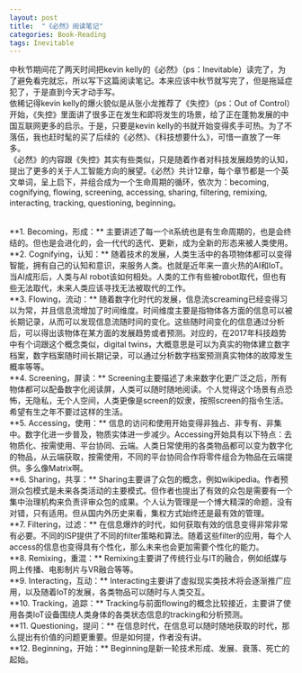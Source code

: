 ```yaml
---
layout: post
title:  "《必然》阅读笔记"
categories: Book-Reading
tags: Inevitable
---
```

中秋节期间花了两天时间把kevin kelly的《必然》（ps：Inevitable）读完了，为了避免看完就忘，所以写下这篇阅读笔记。本来应该中秋节就写完了，但是拖延症犯了，于是直到今天才动手写。
<br>
依稀记得kevin kelly的爆火貌似是从张小龙推荐了《失控》（ps：Out of Control）开始，《失控》里面讲了很多正在发生和即将发生的场景，给了正在蓬勃发展的中国互联网更多的启示。于是，只要是kevin kelly的书就开始变得炙手可热。为了不落伍，我也赶时髦的买了后续的《必然》、《科技想要什么》，可惜一直放了一年多。
<br>
《必然》的内容跟《失控》其实有些类似，只是随着作者对科技发展趋势的认知，提出了更多的关于人工智能方向的展望。《必然》共计12章，每个章节都是一个英文单词，呈上启下，并组合成为一个生命周期的循环，依次为：becoming,  cognifying, flowing, screening, accessing, sharing, filtering, remixing, interacting, tracking, questioning, beginning。
<!-- more -->
<br>
**1. Becoming，形成：**
主要讲述了每一个it系统也是有生命周期的，也是会终结的。但也是会进化的，会一代代的迭代、更新，成为全新的形态来被人类使用。
<br>
**2. Cognifying，认知：**
随着技术的发展，人类生活中的各项物体都可以变得智能，拥有自己的认知和意识，来服务人类。也就是近年来一直火热的AI和IoT。当AI成形后，人类与AI robot该如何相处。人类的工作有些被robot取代，但也有些无法取代，未来人类应该寻找无法被取代的工作。
<br>
**3. Flowing，流动：**
随着数字化时代的发展，信息流screaming已经变得习以为常，并且信息流增加了时间维度。时间维度主要是指物体各方面的信息可以被长期记录，从而可以发现信息流随时间的变化。这些随时间变化的信息通过分析后，可以得出该物体在某方面的发展趋势或者预测。对应的，在2017年科技趋势中有个词跟这个概念类似，digital twins，大概意思是可以为真实的物体建立数字档案，数字档案随时间长期记录，可以通过分析数字档案预测真实物体的故障发生概率等等。
<br>
**4. Screening，屏读：**
Screening主要描述了未来数字化更广泛之后，所有物体都可以配备数字化阅读屏，人类可以随时随地阅读。个人觉得这个场景有点恐怖，无隐私，无个人空间，人类更像是screen的奴隶，按照screen的指令生活。希望有生之年不要过这样的生活。
<br>
**5. Accessing，使用：**
信息的访问和使用开始变得非独占、非专有、非集中。数字化进一步普及，物质实体进一步减少。Accessing开始具有以下特点：去物质化、按需使用、平台协同、云端。人类日常使用的各类物品都可以变为数字化的物品，从云端获取，按需使用，不同的平台协同合作将零件组合为物品在云端提供。多么像Matrix啊。
<br>
**6. Sharing，共享：**
Sharing主要讲了众包的概念，例如wikipedia。作者预测众包模式是未来各类活动的主要模式。但作者也提出了有效的众包是需要有一个集中治理机构来负责评审众包的成果。个人认为管理是一个博大精深的命题，没有对错，只有适用。但从国内外历史来看，集权方式始终还是最有效的管理。
<br>
**7. Filtering，过滤：**
在信息爆炸的时代，如何获取有效的信息变得非常非常有必要。不同的ISP提供了不同的filter策略和算法。随着这些filter的应用，每个人access的信息也变得具有个性化，那么未来也会更加需要个性化的能力。
<br>
**8. Remixing，重混：**
Remixing主要讲了传统行业与IT的融合，例如纸媒与网上传播、电影制片与VR融合等等。
<br>
**9. Interacting，互动：**
Interacting主要讲了虚拟现实类技术将会逐渐推广应用，以及随着IoT的发展，各类物品可以随时与人类交互。
<br>
**10. Tracking，追踪：**
Tracking与前面flowing的概念比较接近，主要讲了使用各类IoT设备围绕人类身体的各类状态信息的tracking和分析预测。
<br>
**11. Questioning，提问：**
在信息时代，在信息可以随时随地获取的时代，那么提出有价值的问题更重要。但是如何提，作者没有讲。
<br>
**12. Beginning，开始：**
Beginning是新一轮技术形成、发展、衰落、死亡的起始。
